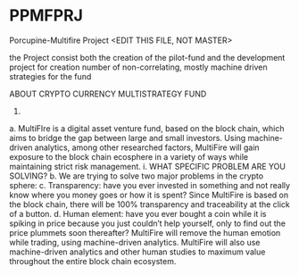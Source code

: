 # PPMFPRJ
Porcupine-Multifire Project <EDIT THIS FILE, NOT MASTER>

the Project consist both the creation of the pilot-fund and the development project for creation number of non-correlating,  mostly machine driven strategies for the fund

ABOUT CRYPTO CURRENCY MULTISTRATEGY FUND <Pilot Fund>
1.	<general>
a.	MultiFIre is a digital asset venture fund, based on the block chain, which aims to bridge the gap between large and small investors.  Using machine-driven analytics, among other researched factors, MultiFire will gain exposure to the block chain ecosphere in a variety of ways while maintaining strict risk management.
i.	WHAT SPECIFIC PROBLEM ARE YOU SOLVING?
b.	We are trying to solve two major problems in the crypto sphere:
c.	Transparency: have you ever invested in something and not really know where you money goes or how it is spent?  Since MultiFire is based on the block chain, there will be 100% transparency and traceability at the click of a button.
d.	 Human element: have you ever bought a coin while it is spiking in price because you just couldn’t help yourself, only to find out the price plummets soon thereafter?  MultiFire will remove the human emotion while trading, using machine-driven analytics.  MultiFire will also use machine-driven analytics and other human studies to maximum value throughout the entire block chain ecosystem.
